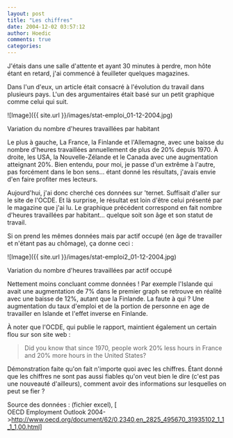 ```yaml
---
layout: post
title: "Les chiffres"
date: 2004-12-02 03:57:12
author: Hoedic
comments: true
categories: 
---
```



J'étais dans une salle d'attente et ayant 30 minutes à perdre, mon hôte étant en retard, j'ai commencé à feuilleter quelques magazines.

Dans l'un d'eux, un article était consacré à l'évolution du travail dans plusieurs pays. L'un des argumentaires était basé sur un petit graphique comme celui qui suit.

![Image]({{ site.url }}/images/stat-emploi_01-12-2004.jpg)
<div class="photoattrib">Variation du nombre d'heures travaillées par habitant</div>



Le plus à gauche, La France, la Finlande et l'Allemagne, avec une baisse du nombre d'heures travaillées annuellement de plus de 20% depuis 1970. À droite, les USA, la Nouvelle-Zélande et le Canada avec une augmentation atteignant 20%. Bien entendu, pour moi, je passe d'un extrême à l'autre, pas forcément dans le bon sens... étant donné les résultats, j'avais envie d'en faire profiter mes lecteurs.

Aujourd'hui, j'ai donc cherché ces données sur 'ternet. Suffisait d'aller sur le site de l'OCDE. Et là surprise, le résultat est loin d'être celui présenté par le magazine que j'ai lu. Le graphique précédent correspond en fait nombre d'heures travaillées par habitant... quelque soit son âge et son statut de travail.

Si on prend les mêmes données mais par actif occupé (en âge de travailler et n'étant pas au chômage), ça donne ceci :

![Image]({{ site.url }}/images/stat-emploi2_01-12-2004.jpg)
<div class="photoattrib">Variation du nombre d'heures travaillées par actif occupé</div>



Nettement moins concluant comme données ! Par exemple l'Islande qui avait une augmentation de 7% dans le premier graph se retrouve en réalité avec une baisse de 12%, autant que la Finlande. La faute à qui ? Une augmentation du taux d'emploi et de la portion de personne en age de travailler en Islande et l'effet inverse en Finlande.

À noter que l'OCDE, qui publie le rapport, maintient également un certain flou sur son site web :

<blockquote class="citation">Did you know that since 1970, people work 20% less hours in France and 20% more hours in the United States?</blockquote>

Démonstration faite qu'on fait n'importe quoi avec les chiffres. Étant donné que les chiffres ne sont pas aussi fiables qu'on veut bien le dire (c'est pas une nouveauté d'ailleurs), comment avoir des informations sur lesquelles on peut se fier ?

Source des données :  (fichier excel),  [ 	
OECD Employment Outlook 2004->http://www.oecd.org/document/62/0,2340,en_2825_495670_31935102_1_1_1_1,00.html]